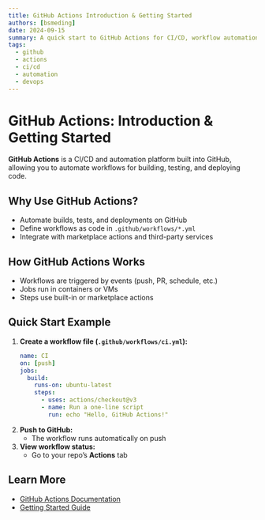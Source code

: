 ```yaml
---
title: GitHub Actions Introduction & Getting Started
authors: [bsmeding]
date: 2024-09-15
summary: A quick start to GitHub Actions for CI/CD, workflow automation, and integrating with the GitHub ecosystem.
tags:
  - github
  - actions
  - ci/cd
  - automation
  - devops
---
```


# GitHub Actions: Introduction & Getting Started

**GitHub Actions** is a CI/CD and automation platform built into GitHub, allowing you to automate workflows for building, testing, and deploying code.

## Why Use GitHub Actions?
- Automate builds, tests, and deployments on GitHub
- Define workflows as code in `.github/workflows/*.yml`
- Integrate with marketplace actions and third-party services

## How GitHub Actions Works
- Workflows are triggered by events (push, PR, schedule, etc.)
- Jobs run in containers or VMs
- Steps use built-in or marketplace actions

## Quick Start Example
1. **Create a workflow file (`.github/workflows/ci.yml`):**
   ```yaml
   name: CI
   on: [push]
   jobs:
     build:
       runs-on: ubuntu-latest
       steps:
         - uses: actions/checkout@v3
         - name: Run a one-line script
           run: echo "Hello, GitHub Actions!"
   ```
2. **Push to GitHub:**
   - The workflow runs automatically on push
3. **View workflow status:**
   - Go to your repo’s **Actions** tab

## Learn More
- [GitHub Actions Documentation](https://docs.github.com/en/actions)
- [Getting Started Guide](https://docs.github.com/en/actions/quickstart) 